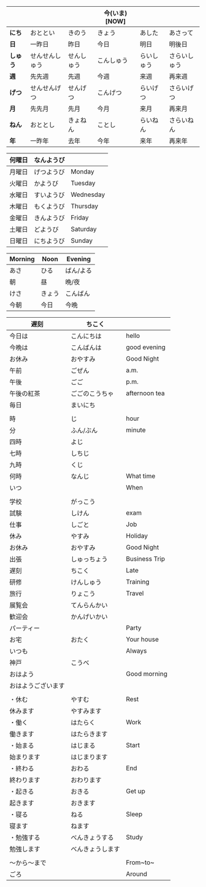 |            |                |            | 今(いま)[NOW] |            |              |
| ---------- | -------------- | ---------- | ------------- | ---------- | ------------ |
| **にち**   | おととい       | きのう     | きょう        | あした     | あさって     |
| **日**     | 一昨日         | 昨日       | 今日          | 明日       | 明後日       |
| **しゅう** | せんせんしゅう | せんしゅう | こんしゅう    | らいしゅう | さらいしゅう |
| **週**     | 先先週         | 先週       | 今週          | 来週       | 再来週       |
| **げつ**   | せんせんげつ   | せんげつ   | こんげつ      | らいげつ   | さらいげつ   |
| **月**     | 先先月         | 先月       | 今月          | 来月       | 再来月       |
| **ねん**   | おととし       | きょねん   | ことし        | らいねん   | さらいねん   |
| **年**     | 一昨年         | 去年       | 今年          | 来年       | 再来年       |





| 何曜日 | なんようび |           |
| ------ | ---------- | --------- |
| 月曜日 | げつようび | Monday    |
| 火曜日 | かようび   | Tuesday   |
| 水曜日 | すいようび | Wednesday |
| 木曜日 | もくようび | Thursday  |
| 金曜日 | きんようび | Friday    |
| 土曜日 | どようび   | Saturday  |
| 日曜日 | にちようび | Sunday    |





| Morning | Noon   | Evening   |
| ------- | ------ | --------- |
| あさ    | ひる   | ばん/よる |
| 朝      | 昼     | 晩/夜     |
| けさ    | きょう | こんばん  |
| 今朝    | 今日   | 今晩      |





| 遅刻               | ちこく           |               |
| ------------------ | ---------------- | ------------- |
| 今日は             | こんにちは       | hello         |
| 今晩は             | こんばんは       | good evening  |
| お休み             | おやすみ         | Good Night    |
| 午前               | ごぜん           | a.m.          |
| 午後               | ごご             | p.m.          |
| 午後の紅茶         | ごごのこうちゃ   | afternoon tea |
| 毎日               | まいにち         |               |
|                    |                  |               |
| 時                 | じ               | hour          |
| 分                 | ふん/ぶん        | minute        |
| 四時               | よじ             |               |
| 七時               | しちじ           |               |
| 九時               | くじ             |               |
| 何時               | なんじ           | What time     |
| いつ               |                  | When          |
|                    |                  |               |
| 学校               | がっこう         |               |
| 試験               | しけん           | exam          |
| 仕事               | しごと           | Job           |
| 休み               | やすみ           | Holiday       |
| お休み             | おやすみ         | Good Night    |
| 出張               | しゅっちょう     | Business Trip |
| 遅刻               | ちこく           | Late          |
| 研修               | けんしゅう       | Training      |
| 旅行               | りょこう         | Travel        |
| 展覧会             | てんらんかい     |               |
| 歓迎会             | かんげいかい     |               |
| パーティー         |                  | Party         |
| お宅               | おたく           | Your house    |
| いつも             |                  | Always        |
| 神戸               | こうべ           |               |
| おはよう           |                  | Good morning  |
| おはようございます |                  |               |
|                    |                  |               |
| ・休む             | やすむ           | Rest          |
| 休みます           | やすみます       |               |
| ・働く             | はたらく         | Work          |
| 働きます           | はたらきます     |               |
| ・始まる           | はじまる         | Start         |
| 始まります         | はじまります     |               |
| ・終わる           | おわる           | End           |
| 終わります         | おわります       |               |
| ・起きる           | おきる           | Get up        |
| 起きます           | おきます         |               |
| ・寝る             | ねる             | Sleep         |
| 寝ます             | ねます           |               |
| ・勉強する         | べんきょうする   | Study         |
| 勉強します         | べんきょうします |               |
|                    |                  |               |
| 〜から〜まで       |                  | From~to~      |
| ごろ               |                  | Around        |











